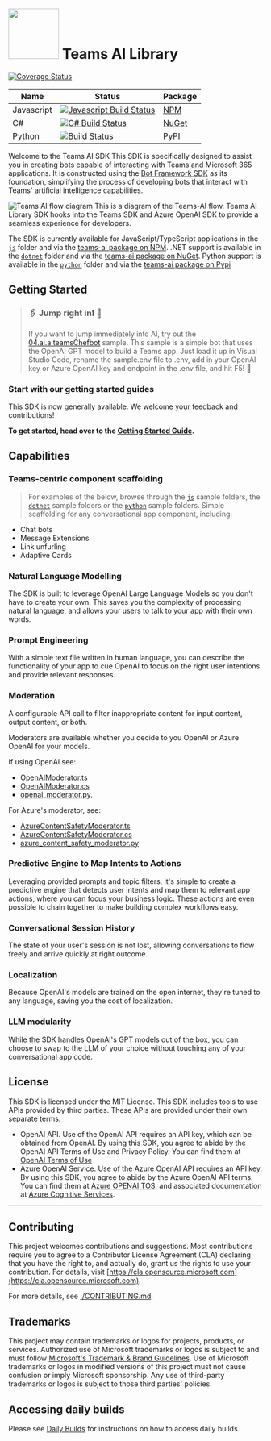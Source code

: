 # <img src="https://media.githubusercontent.com/media/microsoft/teams-ai/main/assets/icon.png" width="100px"> Teams AI Library

[![Coverage Status](https://coveralls.io/repos/github/microsoft/teams-ai/badge.svg?branch=main)](https://coveralls.io/github/microsoft/teams-ai?branch=main)

| Name       | Status                                                                                                                                                                                                                                                                  | Package                                                    |
| ---------- | ----------------------------------------------------------------------------------------------------------------------------------------------------------------------------------------------------------------------------------------------------------------------- | ---------------------------------------------------------- |
| Javascript | [![Javascript Build Status](https://dev.azure.com/DomoreexpGithub/Github_Pipelines/_apis/build/status%2Fteams-ai%2Fmicrosoft.teams-ai.javascript?branchName=main)](https://dev.azure.com/DomoreexpGithub/Github_Pipelines/_build/latest?definitionId=5&branchName=main) | [NPM](https://www.npmjs.com/package/@microsoft/teams-ai)   |
| C#         | [![C# Build Status](https://dev.azure.com/DomoreexpGithub/Github_Pipelines/_apis/build/status%2Fteams-ai%2Fmicrosoft.teams-ai.dotnet?branchName=main)](https://dev.azure.com/DomoreexpGithub/Github_Pipelines/_build/latest?definitionId=4&branchName=main)             | [NuGet](https://www.nuget.org/packages/Microsoft.Teams.AI) |
| Python     | [![Build Status](https://dev.azure.com/DomoreexpGithub/Github_Pipelines/_apis/build/status%2Fteams-ai%2Fmicrosoft.teams-ai.python?branchName=main)](https://dev.azure.com/DomoreexpGithub/Github_Pipelines/_build/latest?definitionId=10&branchName=main)               | [PyPI](https://pypi.org/project/teams-ai/)                 |

Welcome to the Teams AI SDK This SDK is specifically designed to assist you in creating bots capable of interacting with Teams and Microsoft 365 applications. It is constructed using the [Bot Framework SDK](https://github.com/microsoft/botbuilder-js) as its foundation, simplifying the process of developing bots that interact with Teams' artificial intelligence capabilities.

![Teams AI flow diagram](https://github.com/microsoft/teams-ai/assets/14900841/154353ff-bafe-4423-abcd-6dc5a8680fe9)
This is a diagram of the Teams-AI flow. Teams AI Library SDK hooks into the Teams SDK and Azure OpenAI SDK to provide a seamless experience for developers.

The SDK is currently available for JavaScript/TypeScript applications in the [`js`](./js) folder and via the [teams-ai package on NPM](https://www.npmjs.com/package/@microsoft/teams-ai). .NET support is available in the [`dotnet`](./dotnet) folder and via the [teams-ai package on NuGet](https://www.nuget.org/packages/Microsoft.Teams.AI). Python support is available in the [`python`](./python) folder and via the [teams-ai package on Pypi](https://pypi.org/project/teams-ai/)

## Getting Started

> ### 🖇️ Jump right in❗️ 📎
>
> If you want to jump immediately into AI, try out the [04.ai.a.teamsChefbot](./js/samples/04.ai-apps/a.teamsChefBot) sample. This sample is a simple bot that uses the OpenAI GPT model to build a Teams app. Just load it up in Visual Studio Code, rename the sample.env file to .env, add in your OpenAI key or Azure OpenAI key and endpoint in the .env file, and hit F5! 🎉

### Start with our getting started guides

This SDK is now generally available. We welcome your feedback and contributions!

**To get started, head over to the [Getting Started Guide](getting-started/README.md).**

## Capabilities

### Teams-centric component scaffolding

> For examples of the below, browse through the [`js`](./js/samples/) sample folders, the [`dotnet`](./dotnet/samples) sample folders or the [`python`](./python/samples) sample folders.
> Simple scaffolding for any conversational app component, including:

- Chat bots
- Message Extensions
- Link unfurling
- Adaptive Cards

### Natural Language Modelling

The SDK is built to leverage OpenAI Large Language Models so you don't have to create your own. This saves you the complexity of processing natural language, and allows your users to talk to your app with their own words.

### Prompt Engineering

With a simple text file written in human language, you can describe the functionality of your app to cue OpenAI to focus on the right user intentions and provide relevant responses.

### Moderation

A configurable API call to filter inappropriate content for input content, output content, or both.

Moderators are available whether you decide to you OpenAI or Azure OpenAI for your models.

If using OpenAI see:

- [OpenAIModerator.ts](./js/packages/teams-ai/src/moderators/OpenAIModerator.ts)
- [OpenAIModerator.cs](./dotnet/packages/Microsoft.TeamsAI/Microsoft.TeamsAI/AI/Moderator/OpenAIModerator.cs)
- [openai_moderator.py](./python/packages/ai/teams/ai/moderators/openai_moderator.py).

For Azure's moderator, see:

- [AzureContentSafetyModerator.ts](./js/packages/teams-ai/src/moderators/AzureContentSafetyModerator.ts)
- [AzureContentSafetyModerator.cs](./dotnet/packages/Microsoft.TeamsAI/Microsoft.TeamsAI/AI/Moderator/AzureContentSafetyModerator.cs)
- [azure_content_safety_moderator.py](./python/packages/ai/teams/ai/moderators/azure_content_safety_moderator.py)

### Predictive Engine to Map Intents to Actions

Leveraging provided prompts and topic filters, it's simple to create a predictive engine that detects user intents and map them to relevant app actions, where you can focus your business logic. These actions are even possible to chain together to make building complex workflows easy.

### Conversational Session History

The state of your user's session is not lost, allowing conversations to flow freely and arrive quickly at right outcome.

### Localization

Because OpenAI's models are trained on the open internet, they're tuned to any language, saving you the cost of localization.

### LLM modularity

While the SDK handles OpenAI's GPT models out of the box, you can choose to swap to the LLM of your choice without touching any of your conversational app code.

## License

This SDK is licensed under the MIT License. This SDK includes tools to use APIs provided by third parties. These APIs are provided under their own separate terms.

- OpenAI API. Use of the OpenAI API requires an API key, which can be obtained from OpenAI. By using this SDK, you agree to abide by the OpenAI API Terms of Use and Privacy Policy. You can find them at [OpenAI Terms of Use](https://openai.com/policies/terms-of-use)
- Azure OpenAI Service. Use of the Azure OpenAI API requires an API key. By using this SDK, you agree to abide by the Azure OpenAI API terms. You can find them at [Azure OPENAI TOS](https://www.microsoft.com/licensing/terms/productoffering/MicrosoftAzure/MCA#ServiceSpecificTerms), and associated documentation at [Azure Cognitive Services](https://learn.microsoft.com/en-us/azure/cognitive-services/openai/).

---

## Contributing

This project welcomes contributions and suggestions. Most contributions require you to agree to a
Contributor License Agreement (CLA) declaring that you have the right to, and actually do, grant us
the rights to use your contribution. For details, visit [https://cla.opensource.microsoft.com](https://cla.opensource.microsoft.com).

For more details, see [./CONTRIBUTING.md](./CONTRIBUTING.md).

## Trademarks

This project may contain trademarks or logos for projects, products, or services. Authorized use of Microsoft
trademarks or logos is subject to and must follow
[Microsoft's Trademark & Brand Guidelines](https://www.microsoft.com/en-us/legal/intellectualproperty/trademarks/usage/general).
Use of Microsoft trademarks or logos in modified versions of this project must not cause confusion or imply Microsoft sponsorship.
Any use of third-party trademarks or logos is subject to those third parties' policies.

## Accessing daily builds

Please see [Daily Builds](https://github.com/microsoft/teams-ai/blob/main/docs/DAILYBUILDS.MD) for instructions on how to access daily builds.
